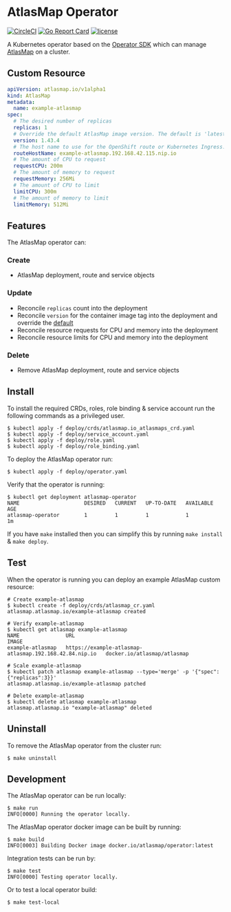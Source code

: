 # AtlasMap Operator

[![CircleCI](https://img.shields.io/circleci/project/github/atlasmap/atlasmap-operator/master.svg)](https://circleci.com/gh/atlasmap/atlasmap-operator)
[![Go Report Card](https://goreportcard.com/badge/github.com/atlasmap/atlasmap-operator)](https://goreportcard.com/report/github.com/atlasmap/atlasmap-operator)
[![license](https://img.shields.io/github/license/atlasmap/atlasmap-operator.svg)](http://www.apache.org/licenses/LICENSE-2.0)

A Kubernetes operator based on the [Operator SDK](https://github.com/operator-framework/operator-sdk) which can manage [AtlasMap](https://www.atlasmap.io/) on a cluster.

## Custom Resource

```yaml
apiVersion: atlasmap.io/v1alpha1
kind: AtlasMap
metadata:
  name: example-atlasmap
spec:
  # The desired number of replicas
  replicas: 1
  # Override the default AtlasMap image version. The default is 'latest'.
  version: 1.43.4
  # The host name to use for the OpenShift route or Kubernetes Ingress. If not specified, this is generated automatically
  routeHostName: example-atlasmap.192.168.42.115.nip.io
  # The amount of CPU to request
  requestCPU: 200m
  # The amount of memory to request
  requestMemory: 256Mi
  # The amount of CPU to limit
  limitCPU: 300m
  # The amount of memory to limit
  limitMemory: 512Mi
```

## Features

The AtlasMap operator can:

### Create
* AtlasMap deployment, route and service objects
### Update
* Reconcile `replicas` count into the deployment
* Reconcile `version` for the container image tag into the deployment and override the [default](https://hub.docker.com/r/atlasmap/atlasmap)
* Reconcile resource requests for CPU and memory into the deployment
* Reconcile resource limits for CPU and memory into the deployment
### Delete
* Remove AtlasMap deployment, route and service objects

## Install

To install the required CRDs, roles, role binding & service account run the following commands as a privileged user.

```console
$ kubectl apply -f deploy/crds/atlasmap.io_atlasmaps_crd.yaml
$ kubectl apply -f deploy/service_account.yaml
$ kubectl apply -f deploy/role.yaml
$ kubectl apply -f deploy/role_binding.yaml
```

To deploy the AtlasMap operator run:

```console
$ kubectl apply -f deploy/operator.yaml
```

Verify that the operator is running:

```console
$ kubectl get deployment atlasmap-operator
NAME                     DESIRED   CURRENT   UP-TO-DATE   AVAILABLE   AGE
atlasmap-operator        1         1         1            1           1m
```

If you have `make` installed then you can simplify this by running `make install` & `make deploy`.

## Test

When the operator is running you can deploy an example AtlasMap custom resource:

```console
# Create example-atlasmap
$ kubectl create -f deploy/crds/atlasmap_cr.yaml
atlasmap.atlasmap.io/example-atlasmap created

# Verify example-atlasmap
$ kubectl get atlasmap example-atlasmap
NAME               URL                                                      IMAGE
example-atlasmap   https://example-atlasmap-atlasmap.192.168.42.84.nip.io   docker.io/atlasmap/atlasmap

# Scale example-atlasmap
$ kubectl patch atlasmap example-atlasmap --type='merge' -p '{"spec":{"replicas":3}}'
atlasmap.atlasmap.io/example-atlasmap patched

# Delete example-atlasmap
$ kubectl delete atlasmap example-atlasmap
atlasmap.atlasmap.io "example-atlasmap" deleted
```

## Uninstall

To remove the AtlasMap operator from the cluster run:

```console
$ make uninstall
```

## Development

The AtlasMap operator can be run locally:

```console
$ make run
INFO[0000] Running the operator locally.
```

The AtlasMap operator docker image can be built by running:

```console
$ make build
INFO[0003] Building Docker image docker.io/atlasmap/operator:latest
```

Integration tests can be run by:

```console
$ make test
INFO[0000] Testing operator locally.
```

Or to test a local operator build:

```console
$ make test-local
```
